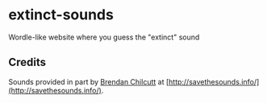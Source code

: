 # extinct-sounds
Wordle-like website where you guess the "extinct" sound


## Credits

Sounds provided in part by [Brendan Chilcutt](kidpeleus99@aol.com) at [http://savethesounds.info/](http://savethesounds.info/).
